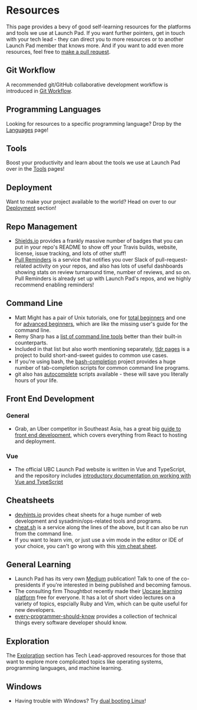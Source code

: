 # Resources

This page provides a bevy of good self-learning resources for the platforms
and tools we use at Launch Pad. If you want further pointers, get in
touch with your tech lead - they can direct you to more resources or to
another Launch Pad member that knows more. And if you want to add even more
resources, feel free to [make a pull request](../CONTRIBUTING.md).

## Git Workflow

A recommended git/GitHub collaborative development workflow is introduced in
[Git Workflow](git-workflow.md).

## Programming Languages

Looking for resources to a specific programming language? Drop by the
[Languages](./languages.md) page!

## Tools

Boost your productivity and learn about the tools we use at Launch Pad over in
the [Tools](tools/) pages!

## Deployment

Want to make your project available to the world? Head on over to our
[Deployment](./deployment.md) section!

## Repo Management

* [Shields.io](https://shields.io/#/) provides a frankly massive number of
  badges that you can put in your repo's README to show off your Travis builds,
  website, license, issue tracking, and lots of other stuff!
* [Pull Reminders](https://pullreminders.com) is a service that notifies you
  over Slack of pull-request-related activity on your repos, and also has
  lots of useful dashboards showing stats on review turnaround time, number
  of reviews, and so on. Pull Reminders is already set up with Launch Pad's
  repos, and we highly recommend enabling reminders!

## Command Line

* Matt Might has a pair of Unix tutorials, one for
  [total beginners](http://matt.might.net/articles/basic-unix/) and one for
  [advanced beginners](http://matt.might.net/articles/settling-into-unix/),
  which are like the missing user's guide for the command line.
* Remy Sharp has a
  [list of command line tools](https://remysharp.com/2018/08/23/cli-improved)
  better than their built-in counterparts.
* Included in that list but also worth mentioning separately,
  [tldr pages](https://tldr.sh) is a project to build short-and-sweet guides to
  common use cases.
* If you're using bash, the
  [bash-completion](https://github.com/scop/bash-completion) project provides a
  huge number of tab-completion scripts for common command line programs.
* git also has
  [autocomplete](https://git-scm.com/book/en/v1/Git-Basics-Tips-and-Tricks)
  scripts available - these will save you literally hours of your life.

## Front End Development

### General

* Grab, an Uber competitor in Southeast Asia, has a great big
  [guide to front end development](https://github.com/grab/front-end-guide/blob/master/README.md),
  which covers everything from React to hosting and deployment.

### Vue

* The official UBC Launch Pad website is written in Vue and TypeScript, and the repository
  includes [introductory documentation on working with Vue and TypeScript](https://github.com/ubclaunchpad/ubclaunchpad.com/blob/master/CONTRIBUTING.md#development)

## Cheatsheets

* [devhints.io](https://devhints.io) provides cheat sheets for a huge number of
  web development and sysadmin/ops-related tools and programs.
* [cheat.sh](https://github.com/chubin/cheat.sh) is a service along the lines
  of the above, but it can also be run from the command line.
* If you want to learn vim, or just use a vim mode in the editor or IDE of your
  choice, you can't go wrong with this [vim cheat sheet](https://vim.rtorr.com).

## General Learning

* Launch Pad has its very own
  [Medium](https://medium.com/ubc-launch-pad-software-engineering-blog)
  publication! Talk to one of the co-presidents if you're interested in being
  published and becoming famous.
* The consulting firm Thoughtbot recently made their
  [Upcase learning platform](https://thoughtbot.com/upcase) free for everyone.
  It has a lot of short video lectures on a variety of topics, espcially
  Ruby and Vim, which can be quite useful for new developers.
* [every-programmer-should-know](https://github.com/mtdvio/every-programmer-should-know)
  provides a collection of technical things every software developer should
  know.

## Exploration

The [Exploration](./exploration.md) section has Tech Lead-approved resources for
those that want to explore more complicated topics like operating systems,
programming languages, and machine learning.

## Windows

* Having trouble with Windows? Try [dual booting Linux](x/Windows.md)!

